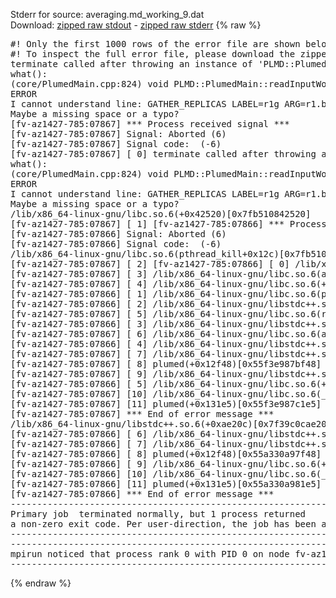 Stderr for source:  averaging.md_working_9.dat   
Download: [zipped raw stdout](averaging.md_working_9.dat.plumed.stdout.txt.zip) - [zipped raw stderr](averaging.md_working_9.dat.plumed.stderr.txt.zip) 
{% raw %}
<pre>
#! Only the first 1000 rows of the error file are shown below
#! To inspect the full error file, please download the zipped raw stderr file above
terminate called after throwing an instance of 'PLMD::Plumed::ExceptionError'
what():
(core/PlumedMain.cpp:824) void PLMD::PlumedMain::readInputWords(const std::vector<std::__cxx11::basic_string<char> >&)
ERROR
I cannot understand line: GATHER_REPLICAS LABEL=r1g ARG=r1.bias
Maybe a missing space or a typo?
[fv-az1427-785:07867] *** Process received signal ***
[fv-az1427-785:07867] Signal: Aborted (6)
[fv-az1427-785:07867] Signal code:  (-6)
[fv-az1427-785:07867] [ 0] terminate called after throwing an instance of 'PLMD::Plumed::ExceptionError'
what():
(core/PlumedMain.cpp:824) void PLMD::PlumedMain::readInputWords(const std::vector<std::__cxx11::basic_string<char> >&)
ERROR
I cannot understand line: GATHER_REPLICAS LABEL=r1g ARG=r1.bias
Maybe a missing space or a typo?
/lib/x86_64-linux-gnu/libc.so.6(+0x42520)[0x7fb510842520]
[fv-az1427-785:07867] [ 1] [fv-az1427-785:07866] *** Process received signal ***
[fv-az1427-785:07866] Signal: Aborted (6)
[fv-az1427-785:07866] Signal code:  (-6)
/lib/x86_64-linux-gnu/libc.so.6(pthread_kill+0x12c)[0x7fb5108969fc]
[fv-az1427-785:07867] [ 2] [fv-az1427-785:07866] [ 0] /lib/x86_64-linux-gnu/libc.so.6(raise+0x16)[0x7fb510842476]
[fv-az1427-785:07867] [ 3] /lib/x86_64-linux-gnu/libc.so.6(abort+0xd3)[0x7fb5108287f3]
[fv-az1427-785:07867] [ 4] /lib/x86_64-linux-gnu/libc.so.6(+0x42520)[0x7f39c0842520]
[fv-az1427-785:07866] [ 1] /lib/x86_64-linux-gnu/libc.so.6(pthread_kill+0x12c)[0x7f39c08969fc]
[fv-az1427-785:07866] [ 2] /lib/x86_64-linux-gnu/libstdc++.so.6(+0xa2b9e)[0x7fb510ca2b9e]
[fv-az1427-785:07867] [ 5] /lib/x86_64-linux-gnu/libc.so.6(raise+0x16)[0x7f39c0842476]
[fv-az1427-785:07866] [ 3] /lib/x86_64-linux-gnu/libstdc++.so.6(+0xae20c)[0x7fb510cae20c]
[fv-az1427-785:07867] [ 6] /lib/x86_64-linux-gnu/libc.so.6(abort+0xd3)[0x7f39c08287f3]
[fv-az1427-785:07866] [ 4] /lib/x86_64-linux-gnu/libstdc++.so.6(+0xae277)[0x7fb510cae277]
[fv-az1427-785:07867] [ 7] /lib/x86_64-linux-gnu/libstdc++.so.6(__cxa_rethrow+0x4b)[0x7fb510cae52b]
[fv-az1427-785:07867] [ 8] plumed(+0x12f48)[0x55f3e987bf48]
[fv-az1427-785:07867] [ 9] /lib/x86_64-linux-gnu/libstdc++.so.6(+0xa2b9e)[0x7f39c0ca2b9e]
[fv-az1427-785:07866] [ 5] /lib/x86_64-linux-gnu/libc.so.6(+0x29d90)[0x7fb510829d90]
[fv-az1427-785:07867] [10] /lib/x86_64-linux-gnu/libc.so.6(__libc_start_main+0x80)[0x7fb510829e40]
[fv-az1427-785:07867] [11] plumed(+0x131e5)[0x55f3e987c1e5]
[fv-az1427-785:07867] *** End of error message ***
/lib/x86_64-linux-gnu/libstdc++.so.6(+0xae20c)[0x7f39c0cae20c]
[fv-az1427-785:07866] [ 6] /lib/x86_64-linux-gnu/libstdc++.so.6(+0xae277)[0x7f39c0cae277]
[fv-az1427-785:07866] [ 7] /lib/x86_64-linux-gnu/libstdc++.so.6(__cxa_rethrow+0x4b)[0x7f39c0cae52b]
[fv-az1427-785:07866] [ 8] plumed(+0x12f48)[0x55a330a97f48]
[fv-az1427-785:07866] [ 9] /lib/x86_64-linux-gnu/libc.so.6(+0x29d90)[0x7f39c0829d90]
[fv-az1427-785:07866] [10] /lib/x86_64-linux-gnu/libc.so.6(__libc_start_main+0x80)[0x7f39c0829e40]
[fv-az1427-785:07866] [11] plumed(+0x131e5)[0x55a330a981e5]
[fv-az1427-785:07866] *** End of error message ***
--------------------------------------------------------------------------
Primary job  terminated normally, but 1 process returned
a non-zero exit code. Per user-direction, the job has been aborted.
--------------------------------------------------------------------------
--------------------------------------------------------------------------
mpirun noticed that process rank 0 with PID 0 on node fv-az1427-785 exited on signal 6 (Aborted).
--------------------------------------------------------------------------
</pre>
{% endraw %}
